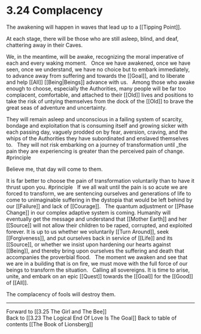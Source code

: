 # 3.24 Complacency

The awakening will happen in waves that lead up to a [[Tipping Point]].

At each stage, there will be those who are still asleep, blind, and deaf, chattering away in their Caves. 

We, in the meantime, will be awake, recognizing the moral imperative of each and every waking moment. 
 
Once we have awakened, once we have seen, once we understand, we have no choice but to embark immediately, to advance away from suffering and towards the [[Goal]], and to liberate and help [[All]] [[Being|Beings]] advance with us.
 
Among those who awake enough to choose, especially the Authorities, many people will be far too complacent, comfortable, and attached to their [[Old]] lives and positions to take the risk of untying themselves from the dock of the [[Old]] to brave the great seas of adventure and uncertainty. 

They will remain asleep and unconscious in a failing system of scarcity, bondage and exploitation that is consuming itself and growing sicker with each passing day, vaguely prodded on by fear, aversion, craving, and the whips of the Authorities they have subordinated and enslaved themselves to. 
 
They will not risk embarking on a journey of transformation until _the pain they are experiencing is greater than the perceived pain of change. #principle 

Believe me, that day will come to them. 

It is far better to choose the pain of transformation voluntarily than to have it thrust upon you. #principle 
 
If we all wait until the pain is so acute we are forced to transform, we are sentencing ourselves and generations of life to come to unimaginable suffering in the dystopia that would be left behind by our [[Failure]] and lack of [[Courage]].
 
The quantum adjustment or [[Phase Change]] in our complex adaptive system is coming. Humanity will eventually get the message and understand that [[Mother Earth]] and her [[Source]] will not allow their children to be raped, corrupted, and exploited forever. It is up to us whether we voluntarily [[Turn Around]], seek [[Forgiveness]], and put ourselves back in service of [[Life]] and its [[Source]], or whether we insist upon hardening our hearts against [[Being]], and thereby bring upon ourselves the suffering and death that accompanies the proverbial flood. 
 
The moment we awaken and see that we are in a building that is on fire, we must move with the full force of our beings to transform the situation. 
 
Calling all sovereigns. It is time to arise, unite, and embark on an epic [[Quest]] towards the [[Goal]] for the [[Good]] of [[All]].  

The complacency of fools will destroy them. 

___

Forward to [[3.25 The Girl and The Bee]]  
Back to [[3.23 The Logical End Of Love Is The Goal]] 
Back to table of contents [[The Book of Lionsberg]]  